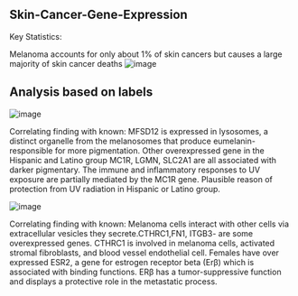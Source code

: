 ## Skin-Cancer-Gene-Expression

Key Statistics:

Melanoma accounts for only about 1% of skin cancers but causes a large majority of skin cancer deaths
![image](https://user-images.githubusercontent.com/71967651/128646653-bc9bc872-0e1f-469b-a9aa-157ecf32d2b2.png)


## Analysis based on labels


![image](https://user-images.githubusercontent.com/71967651/128646690-d081e3aa-428d-4528-960a-a536a47fd069.png)

Correlating finding with known:
MFSD12 is expressed in lysosomes, a distinct organelle from the melanosomes that produce eumelanin- responsible for more pigmentation.
Other overexpressed gene in the Hispanic and Latino group MC1R, LGMN, SLC2A1 are all associated with darker pigmentary.
The immune and inflammatory responses to UV exposure are partially mediated by the MC1R gene. Plausible reason of protection from UV radiation in Hispanic or Latino group.

![image](https://user-images.githubusercontent.com/71967651/128646722-63b917ad-65b1-44fd-810c-ce7153c8d12d.png)

Correlating finding with known:
Melanoma cells interact with other cells via extracellular vesicles they secrete.CTHRC1,FN1, ITGB3- are some overexpressed genes. CTHRC1 is involved in melanoma cells, activated stromal fibroblasts, and blood vessel endothelial cell.
Females have over expressed ESR2, a gene for estrogen receptor beta (Erβ) which is associated with binding functions.
ERβ has a tumor-suppressive function and displays a protective role in the metastatic process.


